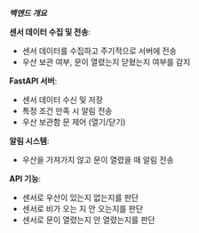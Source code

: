 ***백엔드 개요***


**센서 데이터 수집 및 전송**:

- 센서 데이터를 수집하고 주기적으로 서버에 전송
- 우산 보관 여부, 문이 열렸는지 닫혔는지 여부를 감지


**FastAPI 서버**:

- 센서 데이터 수신 및 저장
- 특정 조건 만족 시 알림 전송
- 우산 보관함 문 제어 (열기/닫기)


**알림 시스템**:

- 우산을 가져가지 않고 문이 열렸을 때 알림 전송


**API 기능**:

- 센서로 우산이 있는지 없는지를 판단 
- 센서로 비가 오는 지 안 오는지를 판단 
- 센서로 문이 열렸는지 안 열렸는지를 판단

